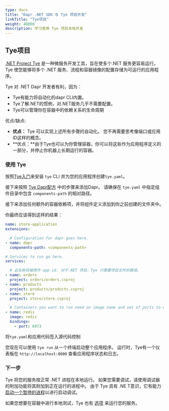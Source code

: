 ```yaml
---
type: docs
title: "Dapr .NET SDK 与 Tye 项目开发"
linkTitle: "Tye项目"
weight: 40000
description: 学习使用 Tye 项目本地开发
---
```


## Tye项目

[.NET Project Tye](https://github.com/dotnet/tye/) 是一种微服务开发工具，旨在使多个.NET 服务更容易运行。 Tye 使您能够将多个 .NET 服务、流程和容器镜像的配置存储为可运行的应用程序。

Tye 对 .NET Dapr 开发者有利，因为：

- Tye有能力将自动化的dapr CLI内置。
- Tye了解.NET的惯例，对.NET服务几乎不需要配置。
- Tye可以管理你在容器中的依赖关系的生命周期

优点/缺点:
- **优点：** Tye 可以实现上述所有步骤的自动化。 您不再需要思考像端口或应用ID这样的概念。
- **优点：**由于Tye也可以为你管理容器，你可以将这些作为应用程序定义的一部分，并停止你机器上长期运行的容器。

### 使用 Tye

按照[Tye入门](https://github.com/dotnet/tye/blob/master/docs/getting_started.md)来安装 `tye` CLI 并为您的应用程序创建`tye.yaml`。

接下来按照 [Tye Dapr配方](https://github.com/dotnet/tye/blob/master/docs/recipes/dapr.md) 中的步骤来添加Dapr。 请确保在 `tye.yaml` 中指定组件目录中包含 `components-path` 的相对路径。

接下来添加任何额外的容器依赖项，并将组件定义添加到你之前创建的文件夹中。

你最终应该得到这样的结果：

```yaml
name: store-application
extensions:

  # Configuration for dapr goes here.
- name: dapr
  components-path: <components-path> 

# Services to run go here.
services:

  # 此名称将被用作 app-id. 对于.NET 项目，Tye 只需要项目文件的路径。
- name: orders
  project: orders/orders.csproj
- name: products
  project: products/products.csproj
- name: store
  project: store/store.csproj

  # Containers you want to run need an image name and set of ports to expose.
- name: redis
  image: redis
  bindings:
    - port: 6973
```

将`tye.yaml`和应用代码签入源代码控制

您现在可以使用 `tye run` 从一个终端启动整个应用程序。 运行时，Tye有一个仪表板在 `http://localhost:8000` 查看应用程序状态和日志。

### 下一步

Tye 将您的服务按正常 .NET 进程在本地运行。 如果您需要调试，请使用调试器的附加功能将其附加到正在运行的进程中。 由于 Tye 具有 .NE T意识，它有能力[启动一个暂停的进程](https://github.com/dotnet/tye/blob/master/docs/reference/commandline/tye-run.md#options)以进行启动调试。

如果您想要在容器中进行本地测试，Tye 也有 [选项](https://github.com/dotnet/tye/blob/master/docs/reference/commandline/tye-run.md#options) 来运行您的服务。
